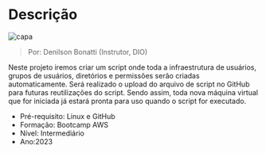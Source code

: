 # Descrição
![capa](https://user-images.githubusercontent.com/110063438/222904680-193ee192-1823-4958-96c6-72b887c242c6.png)

> Por: Denilson Bonatti (Instrutor, DIO)

Neste projeto iremos criar um script onde toda a infraestrutura de usuários, grupos de usuários, diretórios e permissões serão criadas automaticamente. Será realizado o upload do arquivo de script no GitHub para futuras reutilizações do script. Sendo assim, toda nova máquina virtual que for iniciada já estará pronta para uso quando o script for executado.

- Pré-requisito: Linux e GitHub
- Formação: Bootcamp AWS
- Nível: Intermediário
- Ano:2023 
